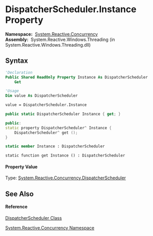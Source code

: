 # DispatcherScheduler.Instance Property

**Namespace:**  [System.Reactive.Concurrency](System.Reactive.Concurrency\System.Reactive.Concurrency.md)  
**Assembly:**  System.Reactive.Windows.Threading (in System.Reactive.Windows.Threading.dll)

## Syntax

```vb
'Declaration
Public Shared ReadOnly Property Instance As DispatcherScheduler
    Get
```

```vb
'Usage
Dim value As DispatcherScheduler

value = DispatcherScheduler.Instance
```

```csharp
public static DispatcherScheduler Instance { get; }
```

```c++
public:
static property DispatcherScheduler^ Instance {
    DispatcherScheduler^ get ();
}
```

```fsharp
static member Instance : DispatcherScheduler
```

```jscript
static function get Instance () : DispatcherScheduler
```

#### Property Value

Type: [System.Reactive.Concurrency.DispatcherScheduler](DispatcherScheduler\DispatcherScheduler.md)

## See Also

#### Reference

[DispatcherScheduler Class](DispatcherScheduler\DispatcherScheduler.md)

[System.Reactive.Concurrency Namespace](System.Reactive.Concurrency\System.Reactive.Concurrency.md)





